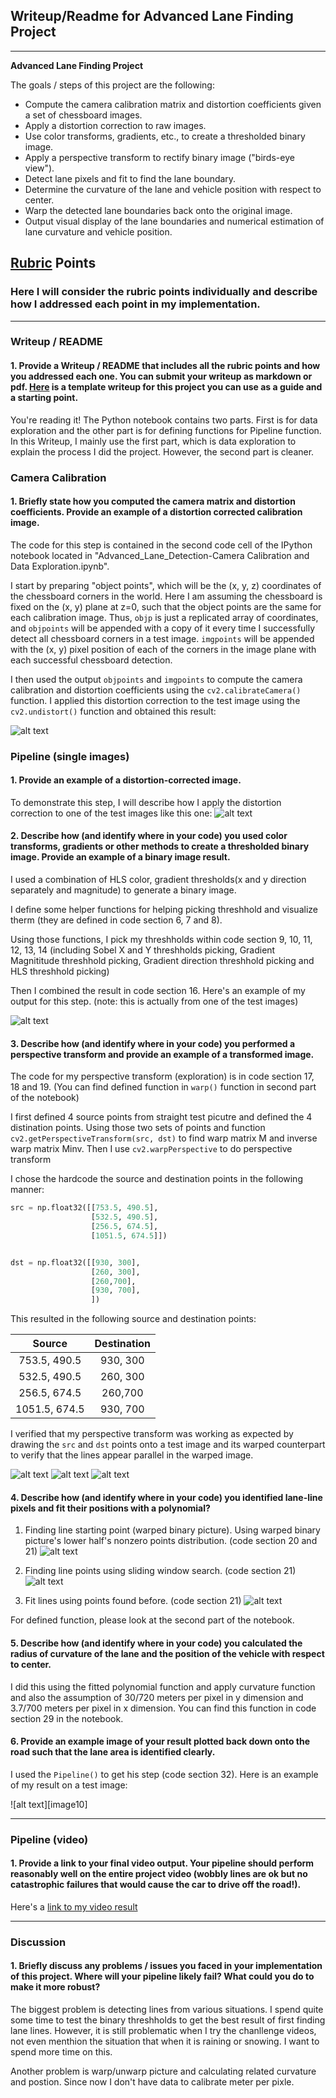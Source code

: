 ## Writeup/Readme for Advanced Lane Finding Project


---

**Advanced Lane Finding Project**

The goals / steps of this project are the following:

* Compute the camera calibration matrix and distortion coefficients given a set of chessboard images.
* Apply a distortion correction to raw images.
* Use color transforms, gradients, etc., to create a thresholded binary image.
* Apply a perspective transform to rectify binary image ("birds-eye view").
* Detect lane pixels and fit to find the lane boundary.
* Determine the curvature of the lane and vehicle position with respect to center.
* Warp the detected lane boundaries back onto the original image.
* Output visual display of the lane boundaries and numerical estimation of lane curvature and vehicle position.

[//]: # (Image References)

[image1]: ./pictures_for_writeup/Undistort_Example.png "Undistorted"
[image2]: ./pictures_for_writeup/Undistort_Example2.png "Road Transformed"
[image3]: ./pictures_for_writeup/Combined_binary.png "Binary Example"
[image4]: ./pictures_for_writeup/Warped.png "Warp Example"
[image5]: ./pictures_for_writeup/Binary_warp.png "Binary_warp"
[image6]: ./pictures_for_writeup/Binary_warped.png "Binary_warped"
[image7]: ./pictures_for_writeup/hist.png "hist"
[image8]: ./pictures_for_writeup/finding_points.png "finding points"
[image9]: ./pictures_for_writeup/Fit.png "Fit lines"
[image9]: ./pictures_for_writeup/Final.png "Fit lines"

[video1]: ./white_out.mp4 "Video"

## [Rubric](https://review.udacity.com/#!/rubrics/571/view) Points

### Here I will consider the rubric points individually and describe how I addressed each point in my implementation.  

---

### Writeup / README

#### 1. Provide a Writeup / README that includes all the rubric points and how you addressed each one.  You can submit your writeup as markdown or pdf.  [Here](https://github.com/udacity/CarND-Advanced-Lane-Lines/blob/master/writeup_template.md) is a template writeup for this project you can use as a guide and a starting point.  

You're reading it!
The Python notebook contains two parts. First is for data exploration and the other part is for defining functions for Pipeline function. In this Writeup, I mainly use the first part, which is data exploration to explain the process I did the project. However, the second part is cleaner.

### Camera Calibration

#### 1. Briefly state how you computed the camera matrix and distortion coefficients. Provide an example of a distortion corrected calibration image.

The code for this step is contained in the second code cell of the IPython notebook located in "Advanced_Lane_Detection-Camera Calibration and Data Exploration.ipynb".

I start by preparing "object points", which will be the (x, y, z) coordinates of the chessboard corners in the world. Here I am assuming the chessboard is fixed on the (x, y) plane at z=0, such that the object points are the same for each calibration image.  Thus, `objp` is just a replicated array of coordinates, and `objpoints` will be appended with a copy of it every time I successfully detect all chessboard corners in a test image.  `imgpoints` will be appended with the (x, y) pixel position of each of the corners in the image plane with each successful chessboard detection.  

I then used the output `objpoints` and `imgpoints` to compute the camera calibration and distortion coefficients using the `cv2.calibrateCamera()` function.  I applied this distortion correction to the test image using the `cv2.undistort()` function and obtained this result: 

![alt text][image1]

### Pipeline (single images)

#### 1. Provide an example of a distortion-corrected image.

To demonstrate this step, I will describe how I apply the distortion correction to one of the test images like this one:
![alt text][image2]

#### 2. Describe how (and identify where in your code) you used color transforms, gradients or other methods to create a thresholded binary image.  Provide an example of a binary image result.

I used a combination of HLS color, gradient thresholds(x and y direction separately and magnitude) to generate a binary image.

I define some helper functions for helping picking threshhold and visualize therm (they are defined in code section 6, 7 and 8).

Using those functions, I pick my threshholds within code section 9, 10, 11, 12, 13, 14 (including Sobel X and Y threshholds picking, Gradient Magnititude threshhold picking, Gradient direction threshhold picking and HLS threshhold picking)

Then I combined the result in code section 16.
Here's an example of my output for this step.  (note: this is actually from one of the test images)

![alt text][image3]

#### 3. Describe how (and identify where in your code) you performed a perspective transform and provide an example of a transformed image.

The code for my perspective transform (exploration) is in code section 17, 18 and 19. (You can find defined function in `warp()` function in second part of the notebook)

I first defined 4 source points from straight test picutre and defined the 4 distination points. Using those two sets of points and function `cv2.getPerspectiveTransform(src, dst)` to find warp matrix M and inverse warp matrix Minv. Then I use `cv2.warpPerspective` to do perspective transform

I chose the hardcode the source and destination points in the following manner:

```python
src = np.float32([[753.5, 490.5],
                  [532.5, 490.5],
                  [256.5, 674.5],
                  [1051.5, 674.5]])


dst = np.float32([[930, 300],
                  [260, 300],
                  [260,700],
                  [930, 700],
                  ])
```

This resulted in the following source and destination points:

| Source        | Destination   | 
|:-------------:|:-------------:| 
| 753.5, 490.5      | 930, 300      | 
| 532.5, 490.5     | 260, 300      |
| 256.5, 674.5     | 260,700      |
| 1051.5, 674.5      | 930, 700        |

I verified that my perspective transform was working as expected by drawing the `src` and `dst` points onto a test image and its warped counterpart to verify that the lines appear parallel in the warped image.

![alt text][image4]
![alt text][image5]
![alt text][image6]

#### 4. Describe how (and identify where in your code) you identified lane-line pixels and fit their positions with a polynomial?

1. Finding line starting point (warped binary picture). Using warped binary picture's lower half's nonzero points distribution. (code section 20 and 21)
![alt text][image7]

2. Finding line points using sliding window search. (code section 21)
![alt text][image8]

3. Fit lines using points found before. (code section 21)
![alt text][image9]

For defined function, please look at the second part of the notebook.

#### 5. Describe how (and identify where in your code) you calculated the radius of curvature of the lane and the position of the vehicle with respect to center.

I did this using the fitted polynomial function and apply curvature function and also the assumption of 30/720 meters per pixel in y dimension and 3.7/700 meters per pixel in x dimension. You can find this function in code section 29 in the notebook.

#### 6. Provide an example image of your result plotted back down onto the road such that the lane area is identified clearly.

I used the `Pipeline()` to get his step (code section 32).  Here is an example of my result on a test image:

![alt text][image10]

---

### Pipeline (video)

#### 1. Provide a link to your final video output.  Your pipeline should perform reasonably well on the entire project video (wobbly lines are ok but no catastrophic failures that would cause the car to drive off the road!).

Here's a [link to my video result](./white_out.mp4)

---

### Discussion

#### 1. Briefly discuss any problems / issues you faced in your implementation of this project.  Where will your pipeline likely fail?  What could you do to make it more robust?

The biggest problem is detecting lines from various situations. I spend quite some time to test the binary threshholds to get the best result of first finding lane lines. However, it is still problematic when I try the chanllenge videos, not even menthion the situation that when it is raining or snowing. I want to spend more time on this.

Another problem is warp/unwarp picture and calculating related curvature and postion. Since now I don't have data to calibrate meter per pixle.